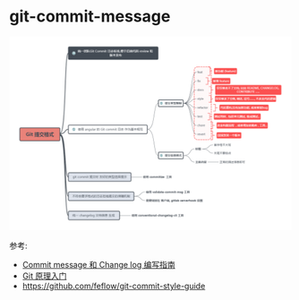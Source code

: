 # git-commit-message

![git-commit-message-mindmap](./img/git-commit-message-mindmap.png)

参考:

- [Commit message 和 Change log 编写指南](https://www.ruanyifeng.com/blog/2016/01/commit_message_change_log.html)
- [Git 原理入门](https://www.ruanyifeng.com/blog/2018/10/git-internals.html)
- https://github.com/feflow/git-commit-style-guide
